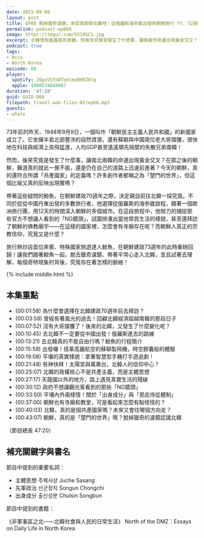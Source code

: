 ```yaml
---
date: 2021-09-09
layout: post
title: EP68 脫掉獵奇濾鏡，來認真聊聊北韓吧！從俄羅斯海參崴出發的朝鮮旅行 ft. 52赫茲的鯨魚（小律師的非主流歷險）
permalink: podcast-ep068
image: https://imgur.com/h518GC1.jpg
excerpt: 北韓曾經遙遙領先南韓，但後來究竟是發生了什麼事，讓兩者的命運出現黃金交叉？今天的朝鮮，真的還符合所謂「共產國家」的定義嗎？許多創作者都稱之為「楚門的世界」，但這個比喻又真的反映出現實嗎？帶著這些疑問的鯨魚，在朝鮮建政70週年之際，決定親自前往北韓一探究竟，努力的捕捉那些官方不想讓人看到的「NG鏡頭」，試圖拼湊出當地常民生活的樣貌！
podcast: true
tags:
- Asia
- North Korea
episode: 68
player:
  spotify: 2QgoV5fnDTomlmsB8RZ0lq
  apple: 1000534849487
duration: '47:20'
guid: GUID-068
filepath: travel-wok-files-02/ep68.mp3
guests:
- whale
---
```


73年前的昨天、1948年9月9日，一個叫作「朝鮮民主主義人民共和國」的新國家成立了。它坐擁半島北部豐沛的自然資源，還有蘇聯與中國兩位老大哥撐腰，很快地在科技與經濟上突飛猛進，人均GDP甚至遙遙領先隔壁的失散兄弟南韓！

然而，後來究竟是發生了什麼事，讓南北兩韓的命運出現黃金交叉？在那之後的朝鮮，難道真的就此一覺不振，還是仍在自己的道路上迅速前進著？今天的朝鮮，真的還符合所謂「共產國家」的定義嗎？許多創作者都稱之為「楚門的世界」，但這個比喻又真的反映出現實嗎？

帶著這些疑問的鯨魚，在朝鮮建政70週年之際，決定親自前往北韓一探究竟。不同於從從中國丹東出發的多數旅行者，他選擇從俄羅斯的海參崴啟程，跟著一個歐洲旅行團，用12天的時間深入朝鮮的多個城市。在這段旅程中，他努力的捕捉那些官方不想讓人看到的「NG鏡頭」，試圖拼湊出當地常民生活的樣貌，甚至還拜訪了朝鮮的佛教廟宇——在這樣的國家裡，怎麼會有寺廟存在呢？而朝鮮人真正的宗教信仰，究竟又是什麼？

旅行熱炒店首位來賓、特殊國家旅遊達人鯨魚，在朝鮮建政73週年的此時重磅回歸！讓我們跟著鯨魚一起，脫去獵奇濾鏡、帶著平常心走入北韓，並且試著去理解，每個奇特現象的背後，究竟存在著怎樣的脈絡！

{% include middle.html %}

## 本集重點

* (00:01:58) 為什麼會選擇在北韓建政70週年前去拜訪？
* (00:03:58) 曾經有著風光的過去！回顧北韓經濟超越南韓的那段日子
* (00:07:52) 沒有大哥撐腰了！後來的北韓，又發生了什麼變化呢？
* (00:10:45) 去北韓不一定要從中國出發！俄羅斯進去的路線
* (00:13:21) 去北韓真的不能自由行嗎？鯨魚的行程簡介
* (00:15:59) 出發囉！搭乘高麗航空的蘇聯製飛機，時空膠囊般的體驗
* (00:19:08) 平壤的真實樣貌：拿著智慧型手機打手遊追劇！
* (00:21:48) 有神快拜！太陽宮與萬壽台，北韓人的信仰中心？
* (00:25:07) 北韓的政權核心不是共產主義，而是主體思想
* (00:27:17) 天龍國以外的地方，路上遇見真實生活的殘破
* (00:30:12) 政府不想讓觀光客看到的那些「NG鏡頭」
* (00:33:50) 平壤內外兩樣情！關於「出身成分」與「恩庇侍從體制」
* (00:37:00) 朝鮮也有寺廟和教堂，可是看起來怎麼有點怪怪的？
* (00:40:03) 北韓，真的是個共產國家嗎？未來又會往哪個方向走？
* (00:43:07) 朝鮮，真的是「楚門的世界」嗎？脫掉獵奇的濾鏡認識北韓

（節目總長 47:20）

## 補充關鍵字與書名

節目中提到的重要名詞：

- 主體思想 주체사상 Juche Sasang
- 先軍政治 선군정치 Songun Chongchi
- 出身成分 출신성분 Chulsin Songbun

節目中提到的書籍：

《非軍事區之北——北韓社會與人民的日常生活》
North of the DMZ：Essays on Daily Life in North Korea

